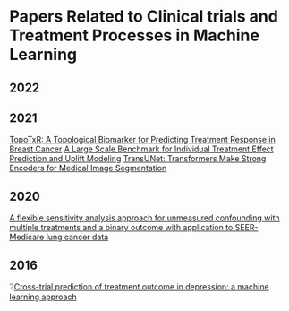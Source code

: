 # Papers Related to Clinical trials and Treatment Processes in Machine Learning

## 2022
## 2021
[TopoTxR: A Topological Biomarker for Predicting Treatment Response in Breast Cancer](https://arxiv.org/pdf/2105.06049v1.pdf)
[A Large Scale Benchmark for Individual Treatment Effect Prediction and Uplift Modeling](https://arxiv.org/pdf/2111.10106v1.pdf)
[TransUNet: Transformers Make Strong Encoders for Medical Image Segmentation](https://arxiv.org/pdf/2102.04306v1.pdf)
## 2020
[A flexible sensitivity analysis approach for unmeasured confounding with multiple treatments and a binary outcome with application to SEER-Medicare lung cancer data](https://arxiv.org/pdf/2012.06093v4.pdf)
## 2016
❔[Cross-trial prediction of treatment outcome in depression: a machine learning approach](https://www.sciencedirect.com/science/article/abs/pii/S221503661500471X)
